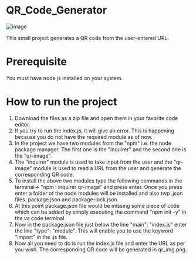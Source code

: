 # QR_Code_Generator
![image](https://github.com/gautam899/QR_Code_Generator/assets/124019261/25bd49de-2001-40cf-b3d8-0464827c8109)

This small project generates a QR code from the user-entered URL.
# Prerequisite
You must have node js installed on your system.
# How to run the project
1. Download the files as a zip file and open them in your favorite code editor.
2. If you try to run the index.js, it will give an error. This is happening because you do not have the required module as of now.
3. In the project we have two modules from the "npm" i.e. the node package manager. The first one is the "inquirer" and the second one is the "qr-image".
4. The "inquirer" module is used to take input from the user and the "qr-image" module is used to read a URL from the user and generate the corresponding QR code.
5. To install the above two modules type the following commands in the terminal-> "npm i inquirer qr-image" and press enter. Once you press enter a folder of the node modules will be installed and also twp .json files. package.json and package-lock.json.
6. At this point package.json file would be missing some piece of code which can be added by simply executing the command "npm init -y" in the vs code terminal.
7. Now in the package.json file just below the line "main": "index.js" enter the line "type": "module". This will enable you to use the keyword "import" in the .js file.
8. Now all you need to do is run the index.js file and enter the URL as per you wish. The corresponding QR code will be generated in qr_img.png.
 
